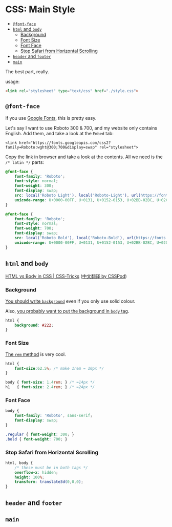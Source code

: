 # CSS: Main Style

<!-- MarkdownTOC -->

- [`@font-face`](#font-face)
- [`html` and `body`](#html-and-body)
	- [Background](#background)
	- [Font Size](#font-size)
	- [Font Face](#font-face-1)
	- [Stop Safari from Horizontal Scrolling](#stop-safari-from-horizontal-scrolling)
- [`header` and `footer`](#header-and-footer)
- [`main`](#main)

<!-- /MarkdownTOC -->

The best part, really.

usage:

```html
<link rel="stylesheet" type="text/css" href="./style.css">
```

## `@font-face`

If you use [Google Fonts](https://fonts.google.com/), this is pretty easy.

Let's say I want to use Roboto 300 & 700, and my website only contains English. Add them, and take a look at the `Embed` tab:

```
<link href="https://fonts.googleapis.com/css2?family=Roboto:wght@300;700&display=swap" rel="stylesheet">
```

Copy the link in browser and take a look at the contents. All we need is the `/* latin */` parts:

```css
@font-face {
	font-family: 'Roboto';
	font-style: normal;
	font-weight: 300;
	font-display: swap;
	src: local('Roboto Light'), local('Roboto-Light'), url(https://fonts.gstatic.com/s/roboto/v20/KFOlCnqEu92Fr1MmSU5fBBc4AMP6lQ.woff2) format('woff2');
	unicode-range: U+0000-00FF, U+0131, U+0152-0153, U+02BB-02BC, U+02C6, U+02DA, U+02DC, U+2000-206F, U+2074, U+20AC, U+2122, U+2191, U+2193, U+2212, U+2215, U+FEFF, U+FFFD;
}

@font-face {
	font-family: 'Roboto';
	font-style: normal;
	font-weight: 700;
	font-display: swap;
	src: local('Roboto Bold'), local('Roboto-Bold'), url(https://fonts.gstatic.com/s/roboto/v20/KFOlCnqEu92Fr1MmWUlfBBc4AMP6lQ.woff2) format('woff2');
	unicode-range: U+0000-00FF, U+0131, U+0152-0153, U+02BB-02BC, U+02C6, U+02DA, U+02DC, U+2000-206F, U+2074, U+20AC, U+2122, U+2191, U+2193, U+2212, U+2215, U+FEFF, U+FFFD;
}
```

## `html` and `body`

[HTML vs Body in CSS | CSS-Tricks](https://css-tricks.com/html-vs-body-in-css/) ([中文翻译 by CSSPod](https://csspod.com/html-vs-body-in-css/))

### Background

[You should write `background`](https://stackoverflow.com/questions/10205464/what-is-the-difference-between-background-and-background-color) even if you only use solid colour.

Also, [you probably want to put the background in `body` tag](https://css-tricks.com/just-one-of-those-weird-things-about-css-background-on-body/).

```css
html {
	background: #222;
}
```

### Font Size

[The `rem` method](https://snook.ca/archives/html_and_css/font-size-with-rem) is very cool. 

```css
html {
	font-size:62.5%; /* make 1rem = 10px */
}

body { font-size: 1.4rem; } /* =14px */
h1   { font-size: 2.4rem; } /* =24px */
```

### Font Face

```css
body {
	font-family: 'Roboto', sans-serif;
	font-display: swap;
}

.regular { font-weight: 300; }
.bold { font-weight: 700; }
```

### Stop Safari from Horizontal Scrolling

```css
html, body {
	/* these must be in both tags */
	overflow-x: hidden;
	height: 100%;
	transform: translate3d(0,0,0);
}
```

## `header` and `footer`

## `main`

